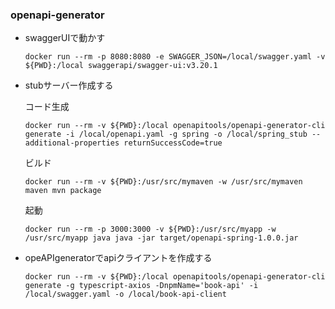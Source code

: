 ### openapi-generator

- swaggerUIで動かす
  ```
  docker run --rm -p 8080:8080 -e SWAGGER_JSON=/local/swagger.yaml -v ${PWD}:/local swaggerapi/swagger-ui:v3.20.1
  ```

- stubサーバー作成する

	コード生成
  ```
  docker run --rm -v ${PWD}:/local openapitools/openapi-generator-cli generate -i /local/openapi.yaml -g spring -o /local/spring_stub --additional-properties returnSuccessCode=true
  ```

	ビルド
  ```
  docker run --rm -v ${PWD}:/usr/src/mymaven -w /usr/src/mymaven maven mvn package
  ```

	起動
  ```
  docker run --rm -p 3000:3000 -v ${PWD}:/usr/src/myapp -w /usr/src/myapp java java -jar target/openapi-spring-1.0.0.jar
  ```

- opeAPIgeneratorでapiクライアントを作成する
	```
  docker run --rm -v ${PWD}:/local openapitools/openapi-generator-cli generate -g typescript-axios -DnpmName='book-api' -i /local/swagger.yaml -o /local/book-api-client
	```
